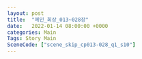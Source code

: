 ```yaml
---
layout: post
title:  "메인_회상_013~028장"
date:   2022-01-14 08:00:00 +0000
categories: Main
Tags: Story Main
SceneCode: ["scene_skip_cp013-028_q1_s10"]
---
```

